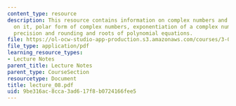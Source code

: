 ```yaml
---
content_type: resource
description: This resource contains information on complex numbers and operations
  on it, polar form of complex numbers, exponentiation of a complex number, numerical
  precision and rounding and roots of polynomial equations.
file: https://ol-ocw-studio-app-production.s3.amazonaws.com/courses/3-016-mathematics-for-materials-scientists-and-engineers-fall-2005/9be316ac8cca3ad617f8b0724166fee5_lecture_08.pdf
file_type: application/pdf
learning_resource_types:
- Lecture Notes
parent_title: Lecture Notes
parent_type: CourseSection
resourcetype: Document
title: lecture_08.pdf
uid: 9be316ac-8cca-3ad6-17f8-b0724166fee5
---
```

